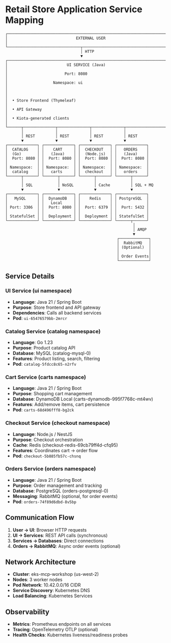 # Retail Store Application Service Mapping

```
┌─────────────────────────────────────────────────────────────────────────┐
│                              EXTERNAL USER                               │
└────────────────────────────────┬────────────────────────────────────────┘
                                 │ HTTP
                                 ▼
┌─────────────────────────────────────────────────────────────────────────┐
│                          UI SERVICE (Java)                               │
│                         Port: 8080                                       │
│                    Namespace: ui                                         │
│                                                                           │
│  • Store Frontend (Thymeleaf)                                            │
│  • API Gateway                                                           │
│  • Kiota-generated clients                                               │
└──────┬──────────────┬──────────────┬──────────────┬─────────────────────┘
       │              │              │              │
       │ REST         │ REST         │ REST         │ REST
       ▼              ▼              ▼              ▼
┌─────────────┐ ┌─────────────┐ ┌─────────────┐ ┌─────────────┐
│  CATALOG    │ │    CART     │ │  CHECKOUT   │ │   ORDERS    │
│  (Go)       │ │   (Java)    │ │  (Node.js)  │ │   (Java)    │
│  Port: 8080 │ │  Port: 8080 │ │  Port: 8080 │ │  Port: 8080 │
│             │ │             │ │             │ │             │
│ Namespace:  │ │ Namespace:  │ │ Namespace:  │ │ Namespace:  │
│  catalog    │ │   carts     │ │  checkout   │ │   orders    │
└──────┬──────┘ └──────┬──────┘ └──────┬──────┘ └──────┬──────┘
       │               │               │               │
       │ SQL           │ NoSQL         │ Cache         │ SQL + MQ
       ▼               ▼               ▼               ▼
┌─────────────┐ ┌─────────────┐ ┌─────────────┐ ┌─────────────┐
│   MySQL     │ │  DynamoDB   │ │    Redis    │ │ PostgreSQL  │
│             │ │   Local     │ │             │ │             │
│ Port: 3306  │ │  Port: 8000 │ │  Port: 6379 │ │  Port: 5432 │
│             │ │             │ │             │ │             │
│ StatefulSet │ │  Deployment │ │  Deployment │ │ StatefulSet │
└─────────────┘ └─────────────┘ └─────────────┘ └──────┬──────┘
                                                        │
                                                        │ AMQP
                                                        ▼
                                                 ┌─────────────┐
                                                 │  RabbitMQ   │
                                                 │ (Optional)  │
                                                 │             │
                                                 │ Order Events│
                                                 └─────────────┘
```

## Service Details

### **UI Service** (ui namespace)
- **Language**: Java 21 / Spring Boot
- **Purpose**: Store frontend and API gateway
- **Dependencies**: Calls all backend services
- **Pod**: `ui-65476579bb-2mrcr`

### **Catalog Service** (catalog namespace)
- **Language**: Go 1.23
- **Purpose**: Product catalog API
- **Database**: MySQL (catalog-mysql-0)
- **Features**: Product listing, search, filtering
- **Pod**: `catalog-5fdcc8c65-n2rfv`

### **Cart Service** (carts namespace)
- **Language**: Java 21 / Spring Boot
- **Purpose**: Shopping cart management
- **Database**: DynamoDB Local (carts-dynamodb-995f7768c-mt4wv)
- **Features**: Add/remove items, cart persistence
- **Pod**: `carts-68d496fff8-bg2ck`

### **Checkout Service** (checkout namespace)
- **Language**: Node.js / NestJS
- **Purpose**: Checkout orchestration
- **Cache**: Redis (checkout-redis-69cb79ff4d-cfq95)
- **Features**: Coordinates cart → order flow
- **Pod**: `checkout-5b885fb57c-chsnq`

### **Orders Service** (orders namespace)
- **Language**: Java 21 / Spring Boot
- **Purpose**: Order management and tracking
- **Database**: PostgreSQL (orders-postgresql-0)
- **Messaging**: RabbitMQ (optional, for order events)
- **Pod**: `orders-74f89d6dbd-8v5bp`

## Communication Flow

1. **User → UI**: Browser HTTP requests
2. **UI → Services**: REST API calls (synchronous)
3. **Services → Databases**: Direct connections
4. **Orders → RabbitMQ**: Async order events (optional)

## Network Architecture

- **Cluster**: eks-mcp-workshop (us-west-2)
- **Nodes**: 3 worker nodes
- **Pod Network**: 10.42.0.0/16 CIDR
- **Service Discovery**: Kubernetes DNS
- **Load Balancing**: Kubernetes Services

## Observability

- **Metrics**: Prometheus endpoints on all services
- **Tracing**: OpenTelemetry OTLP (optional)
- **Health Checks**: Kubernetes liveness/readiness probes
